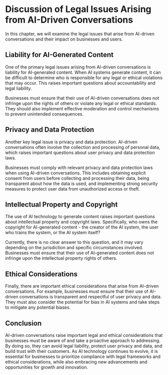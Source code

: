 Discussion of Legal Issues Arising from AI-Driven Conversations
=========================================================================================================================

In this chapter, we will examine the legal issues that arise from AI-driven conversations and their impact on businesses and users.

Liability for AI-Generated Content
----------------------------------

One of the primary legal issues arising from AI-driven conversations is liability for AI-generated content. When AI systems generate content, it can be difficult to determine who is responsible for any legal or ethical violations that may occur. This raises important questions about accountability and legal liability.

Businesses must ensure that their use of AI-driven conversations does not infringe upon the rights of others or violate any legal or ethical standards. They should also implement effective moderation and control mechanisms to prevent unintended consequences.

Privacy and Data Protection
---------------------------

Another key legal issue is privacy and data protection. AI-driven conversations often involve the collection and processing of personal data, which raises important questions about user privacy and data protection laws.

Businesses must comply with relevant privacy and data protection laws when using AI-driven conversations. This includes obtaining explicit consent from users before collecting and processing their data, being transparent about how the data is used, and implementing strong security measures to protect user data from unauthorized access or theft.

Intellectual Property and Copyright
-----------------------------------

The use of AI technology to generate content raises important questions about intellectual property and copyright laws. Specifically, who owns the copyright for AI-generated content - the creator of the AI system, the user who trains the system, or the AI system itself?

Currently, there is no clear answer to this question, and it may vary depending on the jurisdiction and specific circumstances involved. Businesses must ensure that their use of AI-generated content does not infringe upon the intellectual property rights of others.

Ethical Considerations
----------------------

Finally, there are important ethical considerations that arise from AI-driven conversations. For example, businesses must ensure that their use of AI-driven conversations is transparent and respectful of user privacy and data. They must also consider the potential for bias in AI systems and take steps to mitigate any potential biases.

Conclusion
----------

AI-driven conversations raise important legal and ethical considerations that businesses must be aware of and take a proactive approach to addressing. By doing so, they can avoid legal liability, protect user privacy and data, and build trust with their customers. As AI technology continues to evolve, it is essential for businesses to prioritize compliance with legal frameworks and ethical considerations, while also embracing new advancements and opportunities for growth and innovation.
